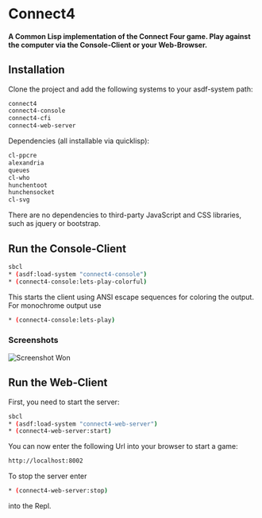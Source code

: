 # Connect4
#### A Common Lisp implementation of the Connect Four game. Play against the computer via the Console-Client or your Web-Browser.

## Installation

Clone the project and add the following systems to your asdf-system path:

```bash
connect4
connect4-console
connect4-cfi
connect4-web-server
```

Dependencies (all installable via quicklisp):

```bash
cl-ppcre
alexandria
queues
cl-who
hunchentoot
hunchensocket
cl-svg
```
There are no dependencies to third-party JavaScript and CSS libraries, such as jquery or bootstrap.

## Run the Console-Client

```bash
sbcl
* (asdf:load-system "connect4-console")
* (connect4-console:lets-play-colorful)
```
This starts the client using ANSI escape sequences for coloring the output. For monochrome output use
```bash
* (connect4-console:lets-play)
```

### Screenshots

![Screenshot Won](https://raw.github.com/frechmatz/connect4/master/doc/gameplay.jpg)

## Run the Web-Client

First, you need to start the server:
```bash
sbcl
* (asdf:load-system "connect4-web-server")
* (connect4-web-server:start)
```
You can now enter the following Url into your browser to start a game:
```bash
http://localhost:8002
```
To stop the server enter 
```bash
* (connect4-web-server:stop)
```
into the Repl.


